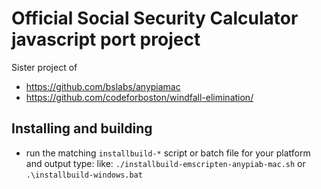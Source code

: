 # Official Social Security Calculator javascript port project

Sister project of 
- https://github.com/bslabs/anypiamac
- https://github.com/codeforboston/windfall-elimination/

## Installing and building
- run the matching `installbuild-*` script or batch file for your platform and output type: like: `./installbuild-emscripten-anypiab-mac.sh` or `.\installbuild-windows.bat`